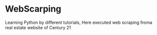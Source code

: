 # WebScarping
Learning Python by different tutorials, Here executed  web scraping froma real estate website of Century 21
